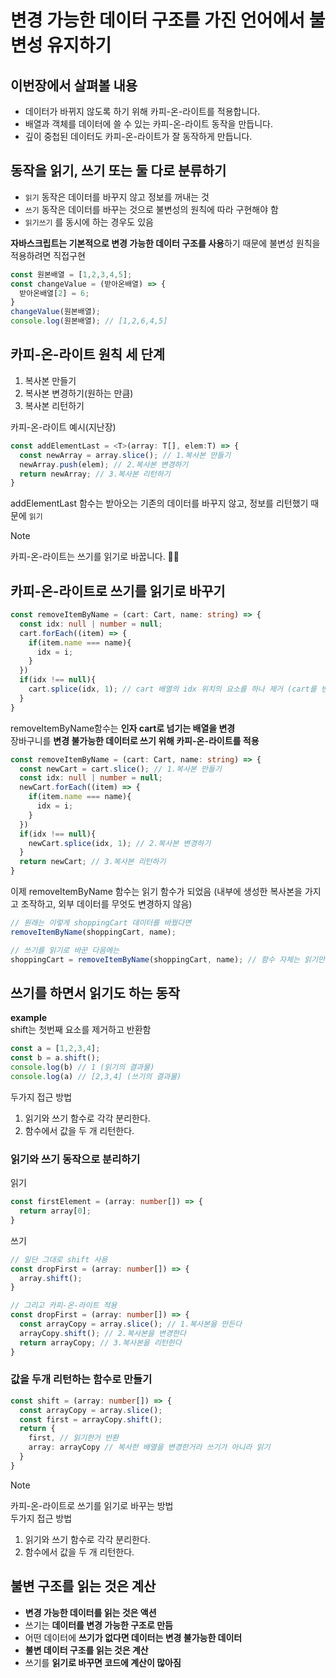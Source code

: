# 변경 가능한 데이터 구조를 가진 언어에서 불변성 유지하기

## 이번장에서 살펴볼 내용

- 데이터가 바뀌지 않도록 하기 위해 카피-온-라이트를 적용합니다.
- 배열과 객체를 데이터에 쓸 수 있는 카피-온-라이트 동작을 만듭니다.
- 깊이 중첩된 데이터도 카피-온-라이트가 잘 동작하게 만듭니다.

## 동작을 읽기, 쓰기 또는 둘 다로 분류하기

- `읽기` 동작은 데이터를 바꾸지 않고 정보를 꺼내는 것
- `쓰기` 동작은 데이터를 바꾸는 것으로 불변성의 원칙에 따라 구현해야 함
- `읽기쓰기` 를 동시에 하는 경우도 있음

**자바스크립트는 기본적으로 변경 가능한 데이터 구조를 사용**하기 때문에 불변성 원칙을 적용하려면 직접구현   
```js
const 원본배열 = [1,2,3,4,5];
const changeValue = (받아온배열) => {
  받아온배열[2] = 6;  
}
changeValue(원본배열);
console.log(원본배열); // [1,2,6,4,5]
```

## 카피-온-라이트 원칙 세 단계

1. 복사본 만들기
2. 복사본 변경하기(원하는 만큼)
3. 복사본 리턴하기

카피-온-라이트 예시(지난장)
```ts
const addElementLast = <T>(array: T[], elem:T) => {
  const newArray = array.slice(); // 1.복사본 만들기
  newArray.push(elem); // 2.복사본 변경하기
  return newArray; // 3.복사본 리턴하기
}
```
addElementLast 함수는 받아오는 기존의 데이터를 바꾸지 않고, 정보를 리턴했기 때문에 `읽기`

> [!NOTE]
> 카피-온-라이트는 쓰기를 읽기로 바꿉니다. 👍🏻

## 카피-온-라이트로 쓰기를 읽기로 바꾸기

```ts
const removeItemByName = (cart: Cart, name: string) => {
  const idx: null | number = null;
  cart.forEach((item) => {
    if(item.name === name){
      idx = i;
    }
  })
  if(idx !== null){
    cart.splice(idx, 1); // cart 배열의 idx 위치의 요소를 하나 제거 (cart를 변경 -> cart 쓰기)
  }
}
```
removeItemByName함수는 **인자 cart로 넘기는 배열을 변경**   
장바구니를 **변경 불가능한 데이터로 쓰기 위해 카피-온-라이트를 적용**   

```ts
const removeItemByName = (cart: Cart, name: string) => {
  const newCart = cart.slice(); // 1.복사본 만들기
  const idx: null | number = null;
  newCart.forEach((item) => {
    if(item.name === name){
      idx = i;
    }
  })
  if(idx !== null){
    newCart.splice(idx, 1); // 2.복사본 변경하기
  }
  return newCart; // 3.복사본 리턴하기
}
```
이제 removeItemByName 함수는 읽기 함수가 되었음 (내부에 생성한 복사본을 가지고 조작하고, 외부 데이터를 무엇도 변경하지 않음)

```ts
// 원래는 이렇게 shoppingCart 데이터를 바꿨다면
removeItemByName(shoppingCart, name);

// 쓰기를 읽기로 바꾼 다음에는
shoppingCart = removeItemByName(shoppingCart, name); // 함수 자체는 읽기만 하고 할당하면서 쓰기
```
   
## 쓰기를 하면서 읽기도 하는 동작
**example**   
shift는 첫번째 요소를 제거하고 반환함
```ts
const a = [1,2,3,4];
const b = a.shift();
console.log(b) // 1 (읽기의 결과물)
console.log(a) // [2,3,4] (쓰기의 결과물)
```

두가지 접근 방법
1. 읽기와 쓰기 함수로 각각 분리한다.
2. 함수에서 값을 두 개 리턴한다.

### 읽기와 쓰기 동작으로 분리하기
읽기
```ts
const firstElement = (array: number[]) => {
  return array[0];
}
```
쓰기
```ts
// 일단 그대로 shift 사용
const dropFirst = (array: number[]) => {
  array.shift();
}

// 그리고 카피-온-라이트 적용
const dropFirst = (array: number[]) => {
  const arrayCopy = array.slice(); // 1.복사본을 만든다
  arrayCopy.shift(); // 2.복사본을 변경한다
  return arrayCopy; // 3.복사본을 리턴한다
}
```

### 값을 두개 리턴하는 함수로 만들기

```ts
const shift = (array: number[]) => {
  const arrayCopy = array.slice();
  const first = arrayCopy.shift();
  return {
    first, // 읽기한거 반환
    array: arrayCopy // 복사한 배열을 변경한거라 쓰기가 아니라 읽기
  }
}
```

> [!NOTE]
> 카피-온-라이트로 쓰기를 읽기로 바꾸는 방법   
> 두가지 접근 방법   
> 1. 읽기와 쓰기 함수로 각각 분리한다.   
> 2. 함수에서 값을 두 개 리턴한다.   

## 불변 구조를 읽는 것은 계산

- **변경 가능한 데이터를 읽는 것은 액션**
- 쓰기는 **데이터를 변경 가능한 구조로 만듬**
- 어떤 데이터에 **쓰기가 없다면 데이터는 변경 불가능한 데이터**
- **불변 데이터 구조를 읽는 것은 계산**
- 쓰기를 **읽기로 바꾸면 코드에 계산이 많아짐**

